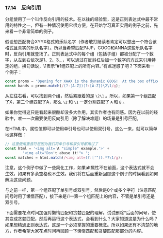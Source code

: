 ### 17.14　反向引用

分组使用了一个叫作反向引用的技术。在以往的经验里，这是正则表达式中最不常用的特性之一，但有一种情况使用它很方便。在开始学习真正实用的例子之前，先来看一个非常简单的例子。

假设想匹配符合XYYX格式的乐队名字（作者敢打赌读者肯定可以想出一个符合该格式且真实的乐队名字）。所以当希望匹配PJJP，GOOG和ANNA这些乐队名字时，反向引用就登场了。正则表达式中的每个组（包括子组）都被分配了一个数字，从左到右依次是1、2、3…，可以通过在反斜杠后加一个数字的方式来引用特定的组。换句话说，\1表示“#1组匹配上的所有内容。”有点迷惑了吧？下面来看一个例子：

```javascript
const promo = "Opening for XAAX is the dynamic GOOG!  At the box office now!";
const bands = promo.match(/(?:[A-Z])(?:[A-Z])\2\1/g);
```

从左往右看，可以找到两个组，然后紧跟着的是 `\2\1` 。所以，如果第一个组匹配了X，第二个组匹配了A，那么 `\2` 和 `\1` 一定分别匹配了 `A` 和 `B` 。

如果你觉得这只是看起来很酷却没多大作用，其实作者也有同感。因为在以前的经验中，唯一一次需要使用反向引用（除了解决难题）的场景是引号匹配。

在HTML中，属性值即可以使用单引号也可以使用双引号，这么一来，就可以简单地这样做：

```javascript
// 这里使用重音符是因为我们将单引号和双引号都用过了
const html = '<img alt='A "simple" example.'>' +
        '<img alt="Don't abuse it!"> ';
const matches = html.match(/<img alt=(?:['"]).*?\1/g);
```

注意，这个例子中做了一些简化工作，如果alt属性不在前面，这个表达式就不会生效，如果有多余空格也不生效。我们将在后面重新回顾这个例子的时候看到如何解决这些问题。

与之前一样，第一个组匹配了单引号或双引号，然后是0个或多个字符（注意匹配问号时用了懒惰匹配），接下来是\1—第一个组匹配上的内容，不管是单引号还是双引号。

下面需要花点时间加强对懒惰匹配和贪婪匹配的理解。试试删除*后面的问号，使其变成贪婪匹配，然后再运行这个表达式，会看到什么？大家知道这是为什么吗？如果想精通正则表达式，这是一个必须掌握的重要概念。所以如果还有不清楚的地方，作者希望大家花点时间再回顾一下懒惰匹配和贪婪匹配那部分的内容。

